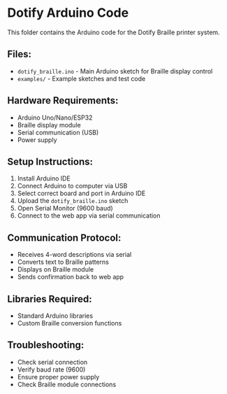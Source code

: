 # Dotify Arduino Code

This folder contains the Arduino code for the Dotify Braille printer system.

## Files:
- `dotify_braille.ino` - Main Arduino sketch for Braille display control
- `examples/` - Example sketches and test code

## Hardware Requirements:
- Arduino Uno/Nano/ESP32
- Braille display module
- Serial communication (USB)
- Power supply

## Setup Instructions:
1. Install Arduino IDE
2. Connect Arduino to computer via USB
3. Select correct board and port in Arduino IDE
4. Upload the `dotify_braille.ino` sketch
5. Open Serial Monitor (9600 baud)
6. Connect to the web app via serial communication

## Communication Protocol:
- Receives 4-word descriptions via serial
- Converts text to Braille patterns
- Displays on Braille module
- Sends confirmation back to web app

## Libraries Required:
- Standard Arduino libraries
- Custom Braille conversion functions

## Troubleshooting:
- Check serial connection
- Verify baud rate (9600)
- Ensure proper power supply
- Check Braille module connections
